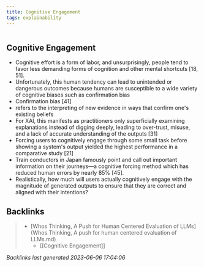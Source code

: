 ```yaml
---
title: Cognitive Engagement
tags: explainability
---
```

```toc
```

## Cognitive Engagement
- Cognitive effort is a form of labor, and unsurprisingly, people tend to favor less demanding forms of cognition and other mental shortcuts [18, 51].
- Unfortunately, this human tendency can lead to unintended or dangerous outcomes because humans are susceptible to a wide variety of cognitive biases such as confirmation bias
- Confirmation bias [41]
- refers to the interpreting of new evidence in ways that confirm one's existing beliefs
- For XAI, this manifests as practitioners only superficially examining explanations instead of digging deeply, leading to over-trust, misuse, and a lack of accurate understanding of the outputs [31]
- Forcing users to cognitively engage through some small task before showing a system's output yielded the highest performance in a comparative study [21]
- Train conductors in Japan famously point and call out important information on their journeys—a cognitive forcing method which has reduced human errors by nearly 85% [45].
- Realistically, how much will users actually cognitively engage with the magnitude of generated outputs to ensure that they are correct and aligned with their intentions?

## Backlinks

> - [Whos Thinking, A Push for Human Centered Evaluation of LLMs](Whos Thinking, A push for human centered evaluation of LLMs.md)
>   - [[Cognitive Engagement]]

_Backlinks last generated 2023-06-06 17:04:06_

